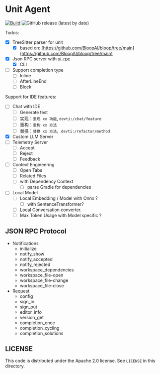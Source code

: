 # Unit Agent

[![Build](https://github.com/unit-mesh/unit-agent/actions/workflows/ci.yml/badge.svg)](https://github.com/unit-mesh/unit-agent/actions/workflows/ci.yml)
![GitHub release (latest by date)](https://img.shields.io/github/v/release/unit-mesh/unit-lsp-server)

Todos:

- [x] TreeSitter parser for unit
    - [x] based on: [https://github.com/BloopAI/bloop/tree/main](https://github.com/BloopAI/bloop/tree/main)
- [x] Json RPC server with [xi-rpc](https://crates.io/crates/xi-rpc)
    - [x] CLI
- [ ] Support completion type
    - [ ] Inline
    - [ ] AfterLineEnd
    - [ ] Block

Support for IDE features:

- [ ] Chat with IDE
    - [ ] Generate test
    - [ ] 实现：`重现 xx 功能`, `devti:/chat/feature`
    - [ ] 重构：`重构 xx 方法`
    - [ ] 替换：`替换 xx 方法`，`devti:/refactor/method`
- [x] Custom LLM Server
- [ ] Telemetry Server
    - [ ] Accept
    - [ ] Reject
    - [ ] Feedback
- [ ] Context Engineering
    - [ ] Open Tabs
    - [ ] Related Files
    - [ ] with Dependency Context
        - [ ] parse Gradle for dependencies
- [ ] Local Model
    - [ ] Local Embedding / Model with Onnx ?
        - [ ] with SentenceTransformer?
    - [ ] Local Conversation converter.
    - [ ] Max Token Usage with Model specific ?

## JSON RPC Protocol

- Notifications
    - initialize
    - notify_show
    - notify_accepted
    - notify_rejected
    - workspace_dependencies
    - workspace_file-open
    - workspace_file-change
    - workspace_file-close
- Request
    - config
    - sign_in
    - sign_out
    - editor_info
    - version_get
    - completion_once
    - completion_cycling
    - completion_solutions

## LICENSE

This code is distributed under the Apache 2.0 license. See `LICENSE` in this directory.
